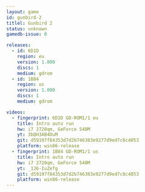 ```yaml
---
layout: game
id: gunbird-2
titlel: Gunbird 2
status: unknown
gamedb-issue: 0

releases:
  - id: 6D1D
    region: eu
    version: 1.000
    discs: 1
    medium: gdrom
  - id: 1B84
    region: us
    version: 1.000
    discs: 1
    medium: gdrom

videos:
  - fingerprint: 6D1D GD-ROM1/1 eu
    title: Intro auto run
    hw: i7 2720qm, GeForce 540M
    yt: 3bQH3AB4DuM
    git: d59197f84353d7d2b746383e9277d9ed7c8c4053
    platform: win86-release
  - fingerprint: 1B84 GD-ROM1/1 us
    title: Intro auto run
    hw: i7 2720qm, GeForce 540M
    yt: _1J6-IuZefg
    git: d59197f84353d7d2b746383e9277d9ed7c8c4053
    platform: win86-release
---
```

